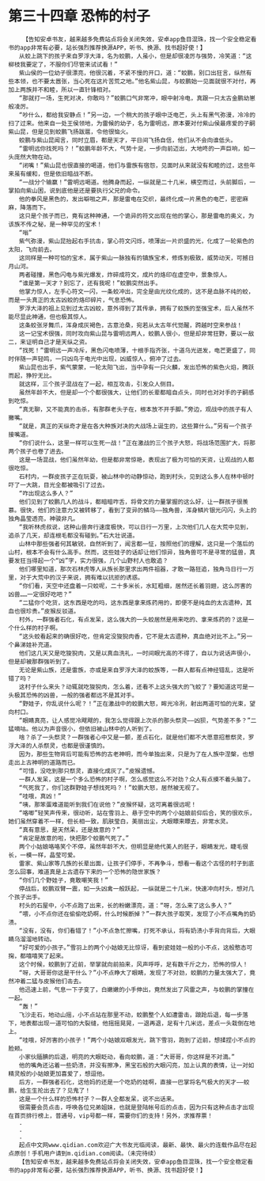 # 第三十四章 恐怖的村子
        【告知安卓书友，越来越多免费站点将会关闭失效，安卓app鱼目混珠，找一个安全稳定看书的app非常有必要，站长强烈推荐换源APP，听书、换源、找书超好使！】
       从蛟上跳下的孩子来自罗浮大泽，名为蛟鹏，人虽小，但是却很凌厉与强势，冷笑道：“这柳枝我要定了，不服你们尽管来试试看！”
       紫山侯的一位幼子很漂亮，他很沉着，不紧不慢的开口，道：“蛟鹏，别口出狂言，纵然有些本领，也不要太嚣张，当心死在这片苦荒之地。”他名紫山昆，与蛟鹏始一见面就很不对付，再加上两族并不和睦，所以一直针锋相对。
       “那就打一场，生死对决，你敢吗？”蛟鹏口气非常冲，眼中射冷电，真跟一只太古金鹏幼崽般凌厉。
       “吵什么，都给我安静点！”另一边，一个稍大的孩子眼中泛电芒，头上有黑气弥漫，冷冷的扫了过来。他来自一处王侯领地，为雷候的幼子，名为雷明远，原本要对付紫山侯最疼爱的子嗣紫山昆，但是见到蛟鹏飞扬跋扈，令他很恼火。
       蛟鹏与紫山昆闻言，同时立眉，都是天才，平日间飞扬自信，他们从不会向谁低头。
       “雷明远你找死吗？！”蛟鹏年龄不大，气势十足，一步向前迈出，大地咚的一声巨响，如一头庞然大物在动。
       “闭嘴！”紫山昆也很直接的喝道，他们与雷族有宿怨，见面时从来就没有和睦的过，这些年来虽有缓和，但是依旧暗战不断。
       “一战分个输赢！”雷明远喝道。他腾身而起，一纵就是二十几米，横空而过，头前脚后，一掌拍向紫山困，说到底他是还是要执行父兄的命令。
       他的拳风是黑色的，发出噼啪之声，那是雷电在交织，最终化成一片黑色的电芒，密密麻麻，降落而下。
       这只是个孩子而已，竟有这种神通，一个诡异的符文出现在他的掌心，那是雷电的奥义，为该族不传之秘，是一种罕见的宝术！
       “嗡”
       紫气弥漫，紫山昆抬起右手抗击，掌心符文闪烁，喷薄出一片炽盛的光，化成了一轮紫色的太阳，飞向前去。
       这同样是一种可怕的宝术，属于紫山一脉独有的镇族宝术，修炼到极致，威势动天，可撼日月山河。
       两者碰撞，黑色闪电与紫光爆发，炸碎成符文，成片的烙印在虚空中，景象惊人。
       “谁是第一天才？别忘了，还有我呢！”蛟鹏突然出手。
       他掌力惊人，左手心符文一闪，一条蛟冲出，完全是由光纹化成的，这不是血脉不纯的蛟，而是一头真正的太古凶蛟的烙印碎片，气息恐怖。
       罗浮大泽的祖上见到过太古凶蛟，意外得到了其传承，拥有了蛟族的至强宝术，后人虽然不能尽显此神通，但也极其惊人。
       这条蛟张牙舞爪，浑身成灰褐色，古意沧桑，宛若从太古年代觉醒，跨越时空来参战！
       这一记宝术很强，同时攻向紫山昆与雷明远两人，蛟鹏人很小，但是却非常狂野，要以一敌二，来证明自己才是天纵之资。
       “找死！”雷明远一声冷斥，黑色闪电喷薄，十根手指齐张，十道乌光迸发，电芒更盛了，同时伴随一声轻鸣，一只凶鸟于电光中出现，凶威惊人，俯冲了过去。
       紫山昆也出手，紫气蒙蒙，一轮太阳飞出，当中孕有一只火麟，发出恐怖的紫色火焰，腾跃而起，狰狞无比。
       就这样，三个孩子混战在了一起，相互攻击，引发众人侧目。
       虽然年龄不大，但是却一个个都很强大，让他们的长辈都暗自点头，同时也对对手的子嗣感到吃惊。
       “真无聊，又不能真的击杀，有那群老头子在，根本放不开手脚。”旁边，观战中的孩子有人撇嘴。
       “就是，真正的天纵奇才是在各大种族对决的大战场上诞生的，这些算什么。”另有一个孩子接嘴道。
       “你们说什么，这里一样可以生死一战！”正在激战的三个孩子大怒，将战场范围扩大，将那两个孩子也卷了进去。
       这是一场混战，他们虽然年幼，但是都非常惊艳，表现出了极为可怕的天资，让观战的人都很吃惊。
       石村内，一群皮孩子正在玩耍，被山林中的动静惊动，跑到村头，见到这么多人在林中顿时吓了一大跳，目光全都被吸引了过去。
       “咋出现这么多人？”
       他们见到了蛟鹏几人的战斗，都暗暗咋舌，将骨文的力量掌握的这么好，让一群孩子很羡慕。很快，他们的注意力又被转移了，看到了变异的鳞马——独角兽，浑身鳞片银光闪闪，头上的独角晶莹透亮，神骏非凡。
       “我听林虎叔说，这种山兽奔行速度极快，可以日行一万里，上次他们几人在大荒中见到，追杀了几天，却连根毛都没有碰到。”石大壮说道。
       山林中那些强者何其敏锐，自然听到了，闻言都一怔，按照他们的理解，这只是一个落后的山村，根本不会有什么高手。然而，这些娃子的话却让他们惊异，独角兽可不是寻常的猛兽，真要发狂当得起一个“凶”字，实力很强，几个山野村人也敢追？
       他们哪里知道，那次石林虎等人从族长那里求出两件祖器，才敢一路狂追，独角马日行一万里，对于大荒中的汉子来说，拥有难以抗拒的诱惑。
       “你们看，天空中还盘着一只蛟呢，二十多米长，水缸粗细，居然还长着羽翅，这么厉害的凶兽……一定很好吃吧？”
       “二猛你个吃货，这东西是吃的吗，这东西是拿来炼药用的，即便不是纯血的太古遗种，其血也很珍贵。”皮猴反驳道。
       村外，一群强者石化，有点发呆，这么强大的一头蛟居然是用来吃的、拿来炼药的？这是一个什么样的村子啊。
       “这头蛟看起来的确很好吃，但肯定没狻猊肉香，它不是太古遗种，真血绝对比不上。”另一个鼻涕娃补充道。
       他们这几天又是吃狻猊肉，又是以真血洗礼，一时间眼光高的不得了，自以为说话声很小，但是却被那群强听到了。
       无论是紫山族，还是雷族，亦或是来自罗浮大泽的蛟族等，一群人都有点神经错乱，这是听错了吗？
       这村子什么来头？动辄就吃狻猊肉，怎么着，还看不上这头强大的飞蛟了？要知道这可是一头极其恐怖的凶兽，一般的强者都远不是其对手。
       “野娃子，你乱说什么呢？！”正在激战中的蛟鹏大怒，眸光冷冽，射出两道可怕的光束，望向村口。
       “眼睛真亮，让人感觉冷飕飕的，我怎么觉得跟上次杀的那头祭灵——凶狈，气势差不多？”二猛嘀咕。他以为声音很小，但依旧被山林中的人听到了。
       啥？杀了一头祭灵？一群强者心中又是一颤，差点石化，就是他们都不大愿意招惹祭灵，罗浮大泽的人杀祭灵，也都是很谨慎的。
       因为，那些生物背后可能有恐怖的古老神明，而今单独出来，只是为了在人族中涅槃，也想走出上古神明的道路而已。
       “可惜，没吃到那只祭灵，直接化成灰了。”皮猴遗憾。
       一群人发呆，这是一个多么恐怖的村子啊，怎么感觉这么不对劲？众人有点摸不着头脑了。
       “气死我了，你们这群野娃子想找死吗？！”蛟鹏大怒，居然被无视了。
       “哇哦，真凶！”
       “咦，那笨蛋难道能听到我们在说他？”皮猴怀疑，这可离着很远呢！
       “咯唧”轻笑声传来，很动听，站在雪羽上、悬于空中的两个小姑娘前仰后合，笑的很欢乐，她们虽然穿着不一样，但长相一致，肌肤莹白，美丽出尘，大眼瞟来瞟去，非常水灵。
       “真有意思，是天然呆，还是故意的？”
       “肯定是故意的啦，快把那个蛟鹏气死了。”
       两个小姑娘咯咯笑个不停，虽然年龄不大，但明显是绝代美人的胚子，眼睛发光，睫毛很长，一模一样，晶莹可爱。
       雷家、紫山家等几族的长辈出面，让孩子们停手，不再争斗，想看一看这个古怪的村子到底怎么回事，难道真是上古遗存下来的一个恐怖的隐世家族？
       “你们几个野娃子，竟敢嘲笑我！”
       停战后，蛟鹏双臂一震，如一头凶禽一般跃起，一纵就是二十几米，快速冲向村头，想对几个孩子出手。
       村头的石屋中，小不点跑了出来，长的粉嫩漂亮，道：“呀，怎么来了这么多人？”
       “喂，小不点你还在偷偷吃奶啊，什么时候断掉？”一群大孩子取笑，发现了小不点嘴角的奶渍。
       “没有，没有，你们看错了！”小不点急忙擦嘴，打死不承认，将有奶渍小手背向背后，大眼睛乌溜溜地转动。
       “好可爱的小孩子。”雪羽上的两个小姑娘无比惊讶，看到瓷娃娃一般的小不点，这般憨态可掬，都嘻嘻笑了起来。
       这个时候，蛟鹏到了近前，举掌就向前拍来，风声呼呼，足有数千斤之力，恐怖的惊人！
       “呀，大哥哥你这是干什么？”小不点睁大了眼睛，发现了不对劲，蛟鹏的力量太强大了，竟然冲着二猛与皮猴他们击去。
       他迅速上前，气息一下子变了，白嫩嫩的小手伸出，竟然发出了风雷之声，与蛟鹏的掌撞在一起。
       “轰！”
       飞沙走石，地动山摇，小不点站在那里不动，蛟鹏整个人如遭雷击，踉跄后退，每一步落下，地表都出现一道可怕的大裂缝，他摇摇晃晃，一退再退，足有十几米远，差点一头栽倒在地上。
       “哇哦，好厉害的小孩子！”两个小姑娘双眼发光，跳下雪羽，跑到了近前，想揉捏小不点的脸颊。
       小家伙腼腆的后退，明亮的大眼眨动，看向蛟鹏，道：“大哥哥，你这样是不对滴。”
       他的嘴角还沾着一些奶渍，并没有擦净，黑宝石般的大眼闪亮，加上认真的表情，让一对如精灵般的小姑娘更加喜爱了，想逗他。
       后方，一群强者石化，这他妈的还是一个吃奶的娃啊，直接一巴掌将名气极大的天才——蛟鹏，给生生抡出去了？见鬼了！
       这是一个什么样的恐怖村子？一群人全都发呆，说不出话来。
       很需要会员点击，呼唤各位兄弟姐妹，也就是登陆帐号后的点击，因为只有这种点击才出现在首页排行榜上，普通号，vip号都一样，需要你们的支持！另外，求推荐票！
       .
       .
       .
       起点中文网www.qidian.com欢迎广大书友光临阅读，最新、最快、最火的连载作品尽在起点原创！手机用户请到m.qidian.com阅读。（未完待续）
       【告知安卓书友，越来越多免费站点将会关闭失效，安卓app鱼目混珠，找一个安全稳定看书的app非常有必要，站长强烈推荐换源APP，听书、换源、找书超好使！】
